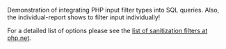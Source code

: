 Demonstration of integrating PHP input filter types into SQL queries. Also, the individual-report shows to filter input individually!

For a detailed list of options please see the [list of sanitization filters at php.net](http://php.net/manual/en/filter.filters.sanitize.php).
